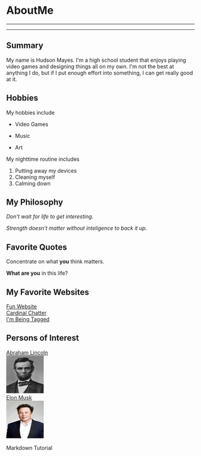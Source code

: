 # AboutMe
---
---
## Summary

[I have a new home]: https://redbirdrants.com/

My name is Hudson Mayes. I'm a high school student that enjoys playing video games and designing things all on my own. I'm not the best at anything I do, but if I put enough effort into something, I can get really good at it. 

[1]: https://en.wikipedia.org/wiki/Abraham_Lincoln
[2]: https://en.wikipedia.org/wiki/Elon_Musk
[3]: https://en.wikipedia.org/wiki/Shohei_Ohtani

Hobbies
-

My hobbies include 

- Video Games
+ Music
* Art

My nighttime routine includes

1. Putting away my devices
2. Cleaning myself
4. Calming down

## My Philosophy

*Don't wait for life to get interesting.*

_Strength doesn't matter without inteligence to back it up._

## Favorite Quotes

Concentrate on what **you** think matters.

__What are you__ in this life?

## My Favorite Websites

[Fun Website](https://www.google.com)<br>
[Cardinal Chatter](https://www.mlptraderumors.com/st-louis-cardinals "St. Louis Cardinals Rumors")<br>
[I'm Being Tagged][I have a NEW HOME]<br>

## Persons of Interest

[Abraham Lincoln][1]<br>
<img src="https://github.com/radicalhdude/AboutMe/blob/main/AbrahamLincoln.jpg" height="100px" width="100px"><br>
[Elon Musk][2]<br>
<img src="https://github.com/radicalhdude/AboutMe/blob/main/ElonMusk.webp" height="100px" width="100px"><br>

Markdown Tutorial

